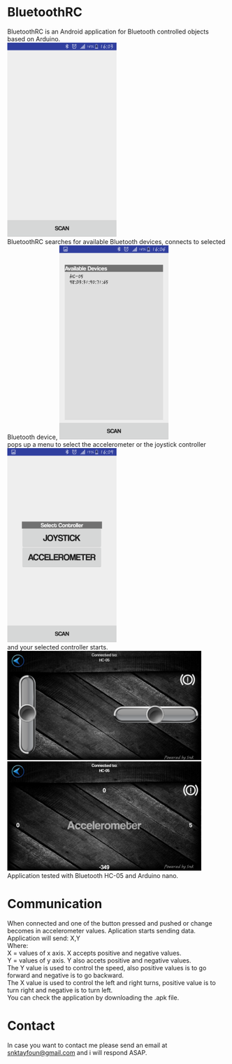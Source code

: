 # BluetoothRC
BluetoothRC is an Android application for Bluetooth controlled objects based on Arduino.<br>
![alt tag](/Screenshots/Screenshot1.png)<br>BluetoothRC searches for available Bluetooth devices,
connects to selected Bluetooth device,
![alt tag](/Screenshots/Screenshot2.png)<br> pops up a menu to select the accelerometer or the joystick controller<br>
![alt tag](/Screenshots/Screenshot3.png)<br>and your selected controller starts.<br> 
![alt tag](/Screenshots/Screenshot4.png)<br>
![alt tag](/Screenshots/Screenshot5.png)<br>
Application tested with Bluetooth HC-05 and Arduino nano.

# Communication
When connected and one of the button pressed and pushed or change becomes in accelerometer values. Aplication starts sending data. Application will send: X,Y<br>
Where: <br>
       X = values of x axis. X accepts positive and negative values. <br>
       Y = values of y axis. Y also accets positive and negative values.<br>
       The Y value is used to control the speed, also positive values is to go forward and negative is to go backward.<br>
       The X value is used to control the left and right turns, positive value is to turn right and negative is to turn left.<br>
       You can check the application by downloading the .apk file.
       
# Contact
In case you want to contact me please send an email at snktayfoun@gmail.com and i will respond ASAP.
